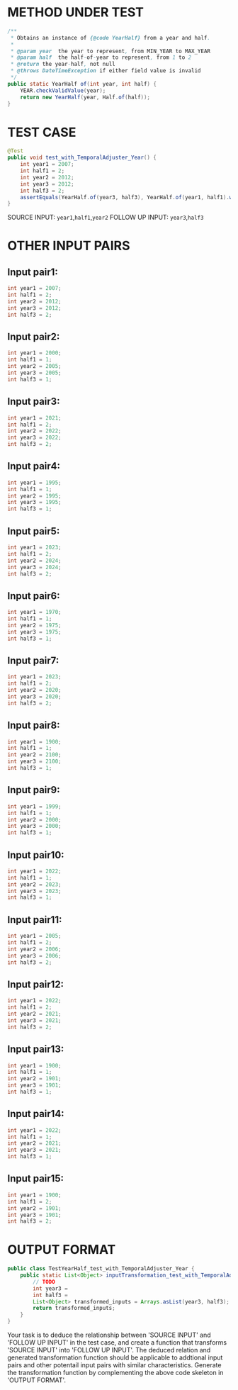 # METHOD UNDER TEST
```java
/**
 * Obtains an instance of {@code YearHalf} from a year and half.
 *
 * @param year  the year to represent, from MIN_YEAR to MAX_YEAR
 * @param half  the half-of-year to represent, from 1 to 2
 * @return the year-half, not null
 * @throws DateTimeException if either field value is invalid
 */
public static YearHalf of(int year, int half) {
    YEAR.checkValidValue(year);
    return new YearHalf(year, Half.of(half));
}

```


# TEST CASE
```java
@Test
public void test_with_TemporalAdjuster_Year() {
    int year1 = 2007;
    int half1 = 2;
    int year2 = 2012;
    int year3 = 2012;
    int half3 = 2;
    assertEquals(YearHalf.of(year3, half3), YearHalf.of(year1, half1).with(Year.of(year2)));
}

```
SOURCE INPUT: `year1`,`half1`,`year2`
FOLLOW UP INPUT: `year3`,`half3`


# OTHER INPUT PAIRS 
## Input pair1:
```java
int year1 = 2007;
int half1 = 2;
int year2 = 2012;
int year3 = 2012;
int half3 = 2;
```

## Input pair2:
```java
int year1 = 2000;
int half1 = 1;
int year2 = 2005;
int year3 = 2005;
int half3 = 1;
```

## Input pair3:
```java
int year1 = 2021;
int half1 = 2;
int year2 = 2022;
int year3 = 2022;
int half3 = 2;
```

## Input pair4:
```java
int year1 = 1995;
int half1 = 1;
int year2 = 1995;
int year3 = 1995;
int half3 = 1;
```

## Input pair5:
```java
int year1 = 2023;
int half1 = 2;
int year2 = 2024;
int year3 = 2024;
int half3 = 2;
```

## Input pair6:
```java
int year1 = 1970;
int half1 = 1;
int year2 = 1975;
int year3 = 1975;
int half3 = 1;
```

## Input pair7:
```java
int year1 = 2023;
int half1 = 2;
int year2 = 2020;
int year3 = 2020;
int half3 = 2;
```

## Input pair8:
```java
int year1 = 1900;
int half1 = 1;
int year2 = 2100;
int year3 = 2100;
int half3 = 1;
```

## Input pair9:
```java
int year1 = 1999;
int half1 = 1;
int year2 = 2000;
int year3 = 2000;
int half3 = 1;
```

## Input pair10:
```java
int year1 = 2022;
int half1 = 1;
int year2 = 2023;
int year3 = 2023;
int half3 = 1;
```

## Input pair11:
```java
int year1 = 2005;
int half1 = 2;
int year2 = 2006;
int year3 = 2006;
int half3 = 2;
```

## Input pair12:
```java
int year1 = 2022;
int half1 = 2;
int year2 = 2021;
int year3 = 2021;
int half3 = 2;
```

## Input pair13:
```java
int year1 = 1900;
int half1 = 1;
int year2 = 1901;
int year3 = 1901;
int half3 = 1;
```

## Input pair14:
```java
int year1 = 2022;
int half1 = 1;
int year2 = 2021;
int year3 = 2021;
int half3 = 1;
```

## Input pair15:
```java
int year1 = 1900;
int half1 = 2;
int year2 = 1901;
int year3 = 1901;
int half3 = 2;
```



# OUTPUT FORMAT
```java
public class TestYearHalf_test_with_TemporalAdjuster_Year {
    public static List<Object> inputTransformation_test_with_TemporalAdjuster_Year(int year1, int half1, int year2)  {
        // TODO
        int year3 = 
		int half3 = 
		List<Object> transformed_inputs = Arrays.asList(year3, half3);
		return transformed_inputs;
    }
}
```
Your task is to deduce the relationship between 'SOURCE INPUT' and 'FOLLOW UP INPUT' in the test case, and create a function that transforms 'SOURCE INPUT' into 'FOLLOW UP INPUT'.
The deduced relation and generated transformation function should be applicable to addtional input pairs and other potentail input pairs with similar characteristics.
Generate the transformation function by complementing the above code skeleton in 'OUTPUT FORMAT'.